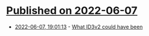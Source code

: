 # [Published on 2022-06-07](index.md)

* [2022-06-07, 19:01:13](https://news.ycombinator.com/item?id=31658664) - [What ID3v2 could have been](https://underjord.io/id3-specification-and-speculation.html)
